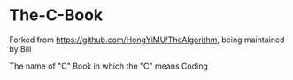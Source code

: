 # The-C-Book 

Forked from https://github.com/HongYiMU/TheAlgorithm, being maintained by Bill

The name of "C" Book in which the "C" means Coding
